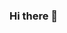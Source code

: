 ### Hi there 👋

<!--
**TofigBakhshiyev/TofigBakhshiyev** is a ✨ _special_ ✨ repository because its `README.md` (this file) appears on your GitHub profile.

Here are some ideas to get you started:

- 🔭 I’m currently working on personal repositories
- 🌱 I’m currently learning AI/ML and IoT  
- 💬 Ask me about Node js, Intel OpenVINO, Python
- 📫 How to reach me: tofiqbakhshiyev@gmail.com 
-->
